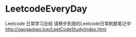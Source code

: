# LeetcodeEveryDay
Leetcode 日常学习总结
请移步到我的Leetcode日常刷题笔记中
http://gaogaotwo.top/LeetCodeStudy/index.html
